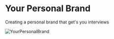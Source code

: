 # Your Personal Brand
Creating a personal brand that get's you interviews

![YourPersonalBrand](personalbrand.jpg)

